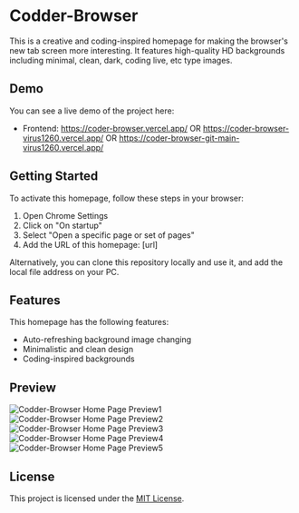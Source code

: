  # Codder-Browser

This is a creative and coding-inspired homepage for making the browser's new tab screen more interesting. It features high-quality HD backgrounds including minimal, clean, dark, coding live, etc type images.

## Demo

You can see a live demo of the project here:
- Frontend: https://coder-browser.vercel.app/ OR https://coder-browser-virus1260.vercel.app/ OR https://coder-browser-git-main-virus1260.vercel.app/



## Getting Started

To activate this homepage, follow these steps in your browser:

1. Open Chrome Settings
2. Click on "On startup"
3. Select "Open a specific page or set of pages"
4. Add the URL of this homepage: [url]

Alternatively, you can clone this repository locally and use it, and add the local file address on your PC.

## Features

This homepage has the following features:

- Auto-refreshing background image changing
- Minimalistic and clean design
- Coding-inspired backgrounds

## Preview

![Codder-Browser Home Page Preview1](https://virus1260.github.io/Coder-Browser/)
![Codder-Browser Home Page Preview2](https://virus1260.github.io/Coder-Browser/preview/2.png)
![Codder-Browser Home Page Preview3](https://virus1260.github.io/Coder-Browser/preview/3.png)
![Codder-Browser Home Page Preview4](https://virus1260.github.io/Coder-Browser/preview/4.png)
![Codder-Browser Home Page Preview5](https://virus1260.github.io/Coder-Browser/preview/5.png)


## License

This project is licensed under the [MIT License](LICENSE).

